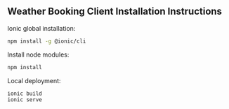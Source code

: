 ## Weather Booking Client Installation Instructions

Ionic global installation:
```sh
npm install -g @ionic/cli
```

Install node modules:
```sh
npm install
```

Local deployment:
```sh
ionic build
ionic serve
```